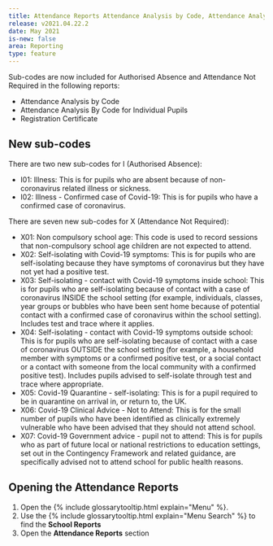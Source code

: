```yaml
---
title: Attendance Reports Attendance Analysis by Code, Attendance Analysis By Code for Individual Pupils and Registration Certificate
release: v2021.04.22.2
date: May 2021
is-new: false
area: Reporting
type: feature
---
```


Sub-codes are now included for Authorised Absence and Attendance Not Required in the following reports:

- Attendance Analysis by Code
- Attendance Analysis By Code for Individual Pupils
- Registration Certificate

## New sub-codes

There are two new sub-codes for I (Authorised Absence):

- I01: Illness: This is for pupils who are absent because of non-coronavirus related illness or sickness.
- I02: Illness - Confirmed case of Covid-19: This is for pupils who have a confirmed case of coronavirus.

There are seven new sub-codes for X (Attendance Not Required):

- X01: Non compulsory school age: This code is used to record sessions that non-compulsory school age children are not expected to attend.
- X02: Self-isolating with Covid-19 symptoms: This is for pupils who are self-isolating because they have symptoms of coronavirus but they have not yet had a positive test.
- X03: Self-isolating - contact with Covid-19 symptoms inside school: This is for pupils who are self-isolating because of contact with a case of coronavirus INSIDE the school setting (for example, individuals, classes, year groups or bubbles who have been sent home because of potential contact with a confirmed case of coronavirus within the school setting). Includes test and trace where it applies.
- X04: Self-isolating - contact with Covid-19 symptoms outside school: This is for pupils who are self-isolating because of contact with a case of coronavirus OUTSIDE the school setting (for example, a household member with symptoms or a confirmed positive test, or a social contact or a contact with someone from the local community with a confirmed positive test). Includes pupils advised to self-isolate through test and trace where appropriate.
- X05: Covid-19 Quarantine - self-isolating: This is for a pupil required to be in quarantine on arrival in, or return to, the UK.
- X06: Covid-19 Clinical Advice - Not to Attend: This is for the small number of pupils who have been identified as clinically extremely vulnerable who have been advised that they should not attend school.
- X07: Covid-19 Government advice - pupil not to attend: This is for pupils who as part of future local or national restrictions to education settings, set out in the Contingency Framework and related guidance, are specifically advised not to attend school for public health reasons.

## Opening the Attendance Reports

1. Open the {% include glossarytooltip.html explain="Menu" %}.
2. Use the {% include glossarytooltip.html explain="Menu Search" %} to find the **School Reports**
3. Open the **Attendance Reports** section
